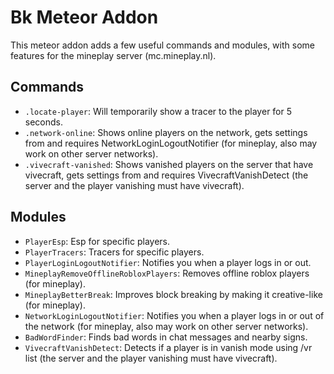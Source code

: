 # Bk Meteor Addon

This meteor addon adds a few useful commands and modules, with some features for the mineplay server (mc.mineplay.nl).

## Commands

 - `.locate-player`: Will temporarily show a tracer to the player for 5 seconds.
 - `.network-online`: Shows online players on the network, gets settings from and requires NetworkLoginLogoutNotifier (for mineplay, also may work on other server networks).
 - `.vivecraft-vanished`: Shows vanished players on the server that have vivecraft, gets settings from and requires VivecraftVanishDetect (the server and the player vanishing must have vivecraft).

## Modules

 - `PlayerEsp`: Esp for specific players.
 - `PlayerTracers`: Tracers for specific players.
 - `PlayerLoginLogoutNotifier`: Notifies you when a player logs in or out.
 - `MineplayRemoveOfflineRobloxPlayers`: Removes offline roblox players (for mineplay).
 - `MineplayBetterBreak`: Improves block breaking by making it creative-like (for mineplay).
 - `NetworkLoginLogoutNotifier`: Notifies you when a player logs in or out of the network (for mineplay, also may work on other server networks).
 - `BadWordFinder`: Finds bad words in chat messages and nearby signs.
 - `VivecraftVanishDetect`: Detects if a player is in vanish mode using /vr list (the server and the player vanishing must have vivecraft).
